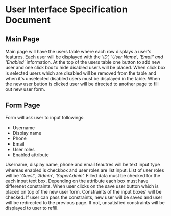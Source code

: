 # User Interface Specification Document
## Main Page
Main page will have the users table where each row displays a user's features. Each user will be displayed with the _'ID', 'User Name', 'Email' and 'Enabled'_ information. At the top of the users table one button to add new user and one click box to hide disabled users will be placed. When click box is selected users which are disabled will be removed from the table and when it's unselected disabled users must be displayed in the table. When the new user button is clicked user will be directed to another page to fill out new user form. 
## Form Page
Form will ask user to input followings:
- Username 
- Display name 
- Phone
- Email 
- User roles 
- Enabled attribute

Username, display name, phone and email feautres will be text input type whereas enabled is checkbox and user roles are list input. List of user roles will be _'Guest', 'Admin', 'SuperAdmin'._ Filled data must be checked for the each input text box. Depending on the attribute each box must have differenet constraints. When user clicks on the save user button which is placed on top of the new user form. Constraints of the input boxes' will be checked. If user can pass the constraints, new user will be saved and user will be redirected to the previous page. If not, unsatisfied constraints will be displayed to user to refill.
